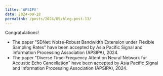```yaml
---
title: 'APSIPA'
date: 2024-09-18
permalink: /posts/2024/09/blog-post-13/
---
```



Congratulations! 
- The paper "SDNet: Noise-Robust Bandwidth Extension under Flexible Sampling Rates" have been accepted by Asia Pacific Signal and Information Processing Association (APSIPA), 2024.
- The paper "Diverse Time-Frequency Attention Neural Network for Acoustic Echo Cancellation" have been accepted by Asia Pacific Signal and Information Processing Association (APSIPA), 2024.
